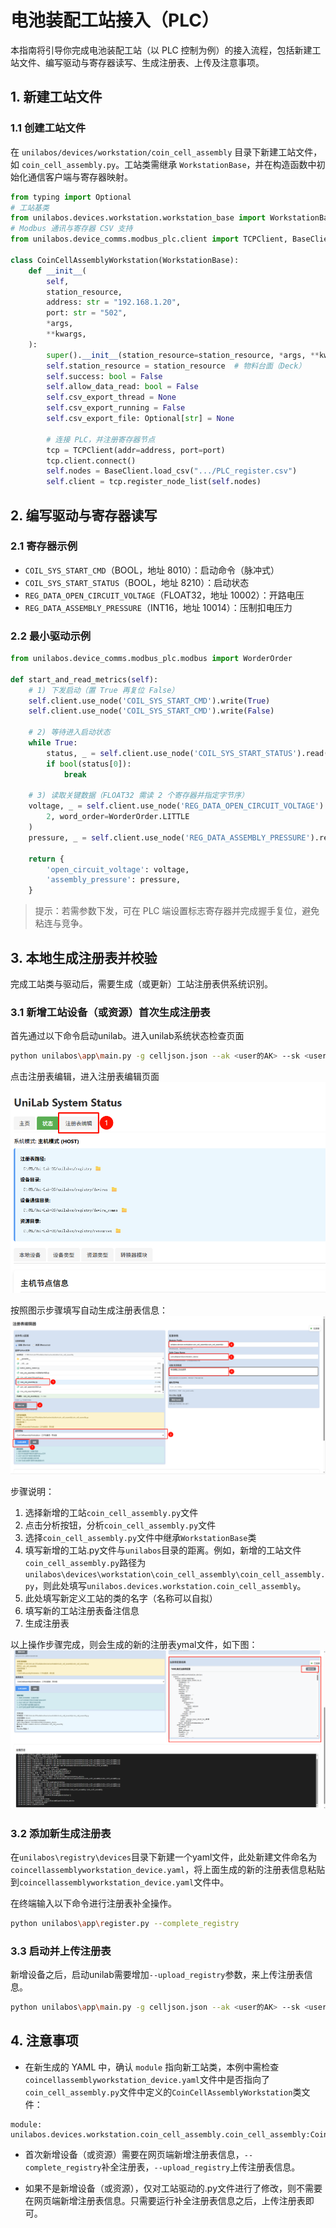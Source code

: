 # 电池装配工站接入（PLC）

本指南将引导你完成电池装配工站（以 PLC 控制为例）的接入流程，包括新建工站文件、编写驱动与寄存器读写、生成注册表、上传及注意事项。

## 1. 新建工站文件

### 1.1 创建工站文件

在 `unilabos/devices/workstation/coin_cell_assembly` 目录下新建工站文件，如 `coin_cell_assembly.py`。工站类需继承 `WorkstationBase`，并在构造函数中初始化通信客户端与寄存器映射。

```python
from typing import Optional
# 工站基类
from unilabos.devices.workstation.workstation_base import WorkstationBase
# Modbus 通讯与寄存器 CSV 支持
from unilabos.device_comms.modbus_plc.client import TCPClient, BaseClient

class CoinCellAssemblyWorkstation(WorkstationBase):
    def __init__(
        self,
        station_resource,
        address: str = "192.168.1.20",
        port: str = "502",
        *args,
        **kwargs,
    ):
        super().__init__(station_resource=station_resource, *args, **kwargs)
        self.station_resource = station_resource  # 物料台面（Deck）
        self.success: bool = False
        self.allow_data_read: bool = False
        self.csv_export_thread = None
        self.csv_export_running = False
        self.csv_export_file: Optional[str] = None

        # 连接 PLC，并注册寄存器节点
        tcp = TCPClient(addr=address, port=port)
        tcp.client.connect()
        self.nodes = BaseClient.load_csv(".../PLC_register.csv")
        self.client = tcp.register_node_list(self.nodes)
```



## 2. 编写驱动与寄存器读写

### 2.1 寄存器示例

- `COIL_SYS_START_CMD`（BOOL，地址 8010）：启动命令（脉冲式）
- `COIL_SYS_START_STATUS`（BOOL，地址 8210）：启动状态
- `REG_DATA_OPEN_CIRCUIT_VOLTAGE`（FLOAT32，地址 10002）：开路电压
- `REG_DATA_ASSEMBLY_PRESSURE`（INT16，地址 10014）：压制扣电压力

### 2.2 最小驱动示例

```python
from unilabos.device_comms.modbus_plc.modbus import WorderOrder

def start_and_read_metrics(self):
    # 1) 下发启动（置 True 再复位 False）
    self.client.use_node('COIL_SYS_START_CMD').write(True)
    self.client.use_node('COIL_SYS_START_CMD').write(False)

    # 2) 等待进入启动状态
    while True:
        status, _ = self.client.use_node('COIL_SYS_START_STATUS').read(1)
        if bool(status[0]):
            break

    # 3) 读取关键数据（FLOAT32 需读 2 个寄存器并指定字节序）
    voltage, _ = self.client.use_node('REG_DATA_OPEN_CIRCUIT_VOLTAGE').read(
        2, word_order=WorderOrder.LITTLE
    )
    pressure, _ = self.client.use_node('REG_DATA_ASSEMBLY_PRESSURE').read(1)

    return {
        'open_circuit_voltage': voltage,
        'assembly_pressure': pressure,
    }
```

> 提示：若需参数下发，可在 PLC 端设置标志寄存器并完成握手复位，避免粘连与竞争。

## 3. 本地生成注册表并校验

完成工站类与驱动后，需要生成（或更新）工站注册表供系统识别。


### 3.1 新增工站设备（或资源）首次生成注册表
首先通过以下命令启动unilab。进入unilab系统状态检查页面

```bash
python unilabos\app\main.py -g celljson.json --ak <user的AK> --sk <user的SK>
```

点击注册表编辑，进入注册表编辑页面
![Layers](image_add_batteryPLC/unilab_sys_status.png)

按照图示步骤填写自动生成注册表信息：
![Layers](image_add_batteryPLC/unilab_registry_process.png)

步骤说明：
1. 选择新增的工站`coin_cell_assembly.py`文件
2. 点击分析按钮，分析`coin_cell_assembly.py`文件
3. 选择`coin_cell_assembly.py`文件中继承`WorkstationBase`类
4. 填写新增的工站.py文件与`unilabos`目录的距离。例如，新增的工站文件`coin_cell_assembly.py`路径为`unilabos\devices\workstation\coin_cell_assembly\coin_cell_assembly.py`，则此处填写`unilabos.devices.workstation.coin_cell_assembly`。
5. 此处填写新定义工站的类的名字（名称可以自拟）
6. 填写新的工站注册表备注信息
7. 生成注册表

以上操作步骤完成，则会生成的新的注册表ymal文件，如下图：
![Layers](image_add_batteryPLC/unilab_new_yaml.png)






### 3.2 添加新生成注册表
在`unilabos\registry\devices`目录下新建一个yaml文件，此处新建文件命名为`coincellassemblyworkstation_device.yaml`，将上面生成的新的注册表信息粘贴到`coincellassemblyworkstation_device.yaml`文件中。   

在终端输入以下命令进行注册表补全操作。
```bash
python unilabos\app\register.py --complete_registry
```


### 3.3 启动并上传注册表

新增设备之后，启动unilab需要增加`--upload_registry`参数，来上传注册表信息。

```bash
python unilabos\app\main.py -g celljson.json --ak <user的AK> --sk <user的SK> --upload_registry
```

## 4. 注意事项

- 在新生成的 YAML 中，确认 `module` 指向新工站类，本例中需检查`coincellassemblyworkstation_device.yaml`文件中是否指向了`coin_cell_assembly.py`文件中定义的`CoinCellAssemblyWorkstation`类文件：

```
module: unilabos.devices.workstation.coin_cell_assembly.coin_cell_assembly:CoinCellAssemblyWorkstation
```

- 首次新增设备（或资源）需要在网页端新增注册表信息，`--complete_registry`补全注册表，`--upload_registry`上传注册表信息。

- 如果不是新增设备（或资源），仅对工站驱动的.py文件进行了修改，则不需要在网页端新增注册表信息。只需要运行补全注册表信息之后，上传注册表即可。


